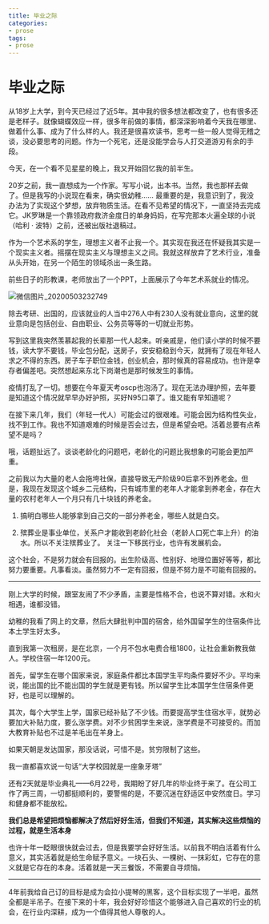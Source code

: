 ```yaml
---
title: 毕业之际
categories:
- prose
tags:
- prose
---
```

毕业之际
===

从18岁上大学，到今天已经过了近5年。其中我的很多想法都改变了，也有很多还是老样子。就像蝴蝶效应一样，很多年前做的事情，都深深影响着今天我在哪里、做着什么事、成为了什么样的人。我还是很喜欢读书，思考一些一般人觉得无稽之谈，没必要思考的问题。作为一个死宅，还是没能学会与人打交道游刃有余的手段。

今天，在一个看不见星星的晚上，我又开始回忆我的前半生。

20岁之前，我一直想成为一个作家。写写小说，出本书。当然，我也那样去做了。但是我写的小说现在看来，确实很幼稚…… 最重要的是，我意识到了，我没办法为了实现这个梦想，放弃物质生活。在看不见希望的情况下，一直坚持去完成它。JK罗琳是一个靠领政府救济金度日的单身妈妈，在写完那本火遍全球的小说（哈利 · 波特）之前，还被出版社退稿过。

作为一个艺术系的学生，理想主义者不止我一个。其实现在我还在怀疑我其实是一个现实主义者。摇摆在现实主义与理想主义之间。我就这样放弃了艺术行业，准备从头开始，在另一个陌生的领域杀出一条生路。

前些日子的形教课，老师放出了一个PPT，上面展示了今年艺术系就业的情况。

![微信图片_20200503232749](https://raw.githubusercontent.com/Whale3070/Whale3070.github.io/master/images/06-20-05/%E5%BE%AE%E4%BF%A1%E5%9B%BE%E7%89%87_20200503232749.jpg)

除去考研、出国的，应该就业的人当中276人中有230人没有就业意向，这里的就业意向是包括创业、自由职业、公务员等等的一切就业形势。

写到这里我突然羡慕起我的长辈那一代人起来。听亲戚是，他们读小学的时候不要钱，读大学不要钱，毕业包分配，送房子，安安稳稳到今天，就拥有了现在年轻人求之不得的东西。房子车子职位金钱，创业机会，那时候真的容易成功。也许是幸存者偏差吧。突然想起来东北下岗潮也是那时候发生的事情。

疫情打乱了一切。想要在今年夏天考oscp也泡汤了。现在无法办理护照，去年要是知道这个情况就早早办好护照，买好N95口罩了。谁又能有早知道呢？

在接下来几年，我们（年轻一代人）可能会过的很艰难。可能会因为结构性失业，找不到工作。我也不知道艰难的时候是否会过去，但是希望会吧。活着总要有点希望不是吗？

哦，话题扯远了。谈谈老龄化的问题吧，老龄化的问题比我想象的可能会更加严重。

之前我以为大量的老人会拖垮社保，直接导致无产阶级90后拿不到养老金。但是，我现在发现这个城乡二元结构，只有城市里的老年人才能拿到养老金，存在大量的农村老年人一个月只有几十块钱的养老金。

1. 搞明白哪些人能够拿到自己交的一部分养老金，哪些人就是白交。

2. 殡葬业是事业单位，关系户才能收到老龄化社会（老龄人口死亡率上升）的油水。所以不关注殡葬业了。
   关注一下移民行业，也许有发展机会。

这个社会，不是努力就会有回报的。出生阶级高、性别好、地理位置好等等，都比努力要重要。凡事看淡。虽然努力不一定有回报，但是不努力是不可能有回报的。

---

刚上大学的时候，跟室友闹了不少矛盾，主要是性格不合，也说不算对错。水和火相遇，谁都没错。

幼稚的我看了网上的文章，然后大肆批判中国的宿舍，给外国留学生的住宿条件比本土学生好太多。

直到我第一次租房，是在北京，一个月不包水电费合租1800，让社会重新教我做人。学校住宿一年1200元。

首先，留学生在哪个国家来说，家庭条件都比本国学生平均条件要好不少。平均来说，能出国的比不能出国的学生就是更有钱。所以留学生比本国学生住宿条件更好，也是可以理解的。

其次，每个大学生上学，国家已经补贴了不少钱。而要提高学生住宿水平，就势必要加大补贴力度，要么涨学费。对不少贫困学生来说，涨学费是不可接受的。而加大教育补贴也不过是羊毛出在羊身上。

如果天朝是发达国家，那没话说，可惜不是。贫穷限制了这些。

我一直都喜欢说一句话“大学校园就是一座象牙塔”

还有2天就是毕业典礼——6月22号，我期盼了好几年的毕业终于来了。在公司工作了两三周，一切都挺顺利的，要警惕的是，不要沉迷在舒适区中安然度日。学习和健身都不能放松。

**我们总是希望把烦恼都解决了然后好好生活，但我们不知道，其实解决这些烦恼的过程，就是生活本身**

也许十年一眨眼很快就会过去，但是我要学会好好生活。以前我不明白活着有什么意义，其实活着就是给生命赋予意义。一块石头、一棵树、一抹彩虹，它存在的意义就是它存在的本身。活着就是一天三餐饭，不需要自寻烦恼。

---

4年前我给自己订的目标是成为会拉小提琴的黑客，这个目标实现了一半吧，虽然全都是半吊子。在接下来的十年，我会好好珍惜这个能够进入自己喜欢的行业的机会，在行业内深耕，成为一个值得其他人尊敬的人。





